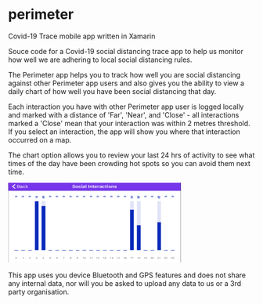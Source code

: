 # perimeter
Covid-19 Trace mobile app written in Xamarin

Souce code for a Covid-19 social distancing trace app to help us monitor how well we are adhering to local social distancing rules.

The Perimeter app helps you to track how well you are social distancing against other Perimeter app users and also gives you the ability to view a daily chart of how well you have been social distancing that day.

Each interaction you have with other Perimeter app user is logged locally and marked with a distance of 'Far', 'Near', and 'Close' - all interactions marked a 'Close' mean that  your interaction was within 2 metres threshold.  If you select an interaction, the app will show you where that interaction occurred on a map.

The chart option allows you to review your last 24 hrs of activity to see what times of the day have been crowding hot spots so you can avoid them next time.

<img src="https://github.com/kjmckenzie/perimeter/blob/master/XAM/Images/chart.PNG?raw=true" width="70%"/>

This app uses you device Bluetooth and GPS features and does not share any internal data, nor will you be asked to upload any data to us or a 3rd party organisation.


